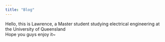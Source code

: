 ```yaml
---
title: "Blog"
---
```


Hello, this is Lawrence, a Master student studying electrical engineering at the University of Queensland <br>
Hope you guys enjoy it~<br>
